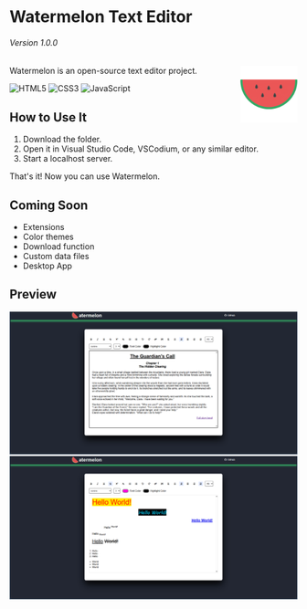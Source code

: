 # Watermelon Text Editor
###### Version 1.0.0
Watermelon is an open-source text editor project. <img align="right" width="100" src="https://github.com/FakeAlek/watermelon/blob/main/assets/img/wmLogo.png">

![HTML5](https://img.shields.io/badge/html5-%23E34F26.svg?style=for-the-badge&logo=html5&logoColor=white)
![CSS3](https://img.shields.io/badge/css3-%231572B6.svg?style=for-the-badge&logo=css3&logoColor=white)
![JavaScript](https://img.shields.io/badge/javascript-%23323330.svg?style=for-the-badge&logo=javascript&logoColor=%23F7DF1E)

## How to Use It
1. Download the folder.
2. Open it in Visual Studio Code, VSCodium, or any similar editor.
3. Start a localhost server.

That's it! Now you can use Watermelon.

## Coming Soon

- Extensions
- Color themes
- Download function
- Custom data files
- Desktop App

## Preview

<p align="center">
  <img alt="Banner" width="1000" src="https://github.com/FakeAlek/watermelon/blob/main/assets/img/screenshot1.png">

  <img alt="Banner" width="1000" src="https://github.com/FakeAlek/watermelon/blob/main/assets/img/screenshot2.jpg">
</p>

